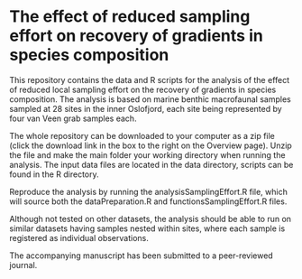 The effect of reduced sampling effort on recovery of gradients in species composition
=====================================================================================

This repository contains the data and R scripts for the analysis of the effect of reduced
local sampling effort on the recovery of gradients in species composition. The analysis is
based on marine benthic macrofaunal samples sampled at 28 sites in the inner Oslofjord,
each site being represented by four van Veen grab samples each. 

The whole repository can be downloaded to your computer as a zip file (click the download link in the box to the right on the Overview page). Unzip the file and make the main folder your working directory when running the analysis. The input data files are located in the data directory, scripts can be found in the R directory. 

Reproduce the analysis by running the analysisSamplingEffort.R file, which will source both the dataPreparation.R and functionsSamplingEffort.R files.

Although not tested on other datasets, the analysis should be able to run on similar datasets having samples nested within sites, where each sample is registered as individual observations.

The accompanying manuscript has been submitted to a peer-reviewed journal.
